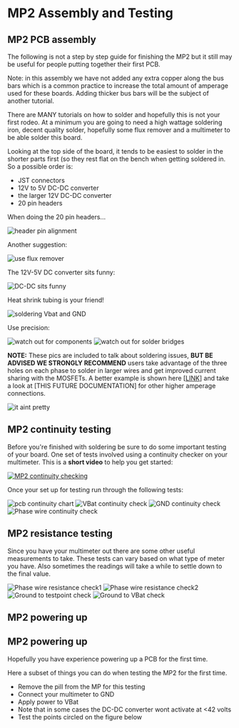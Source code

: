 # MP2 Assembly and Testing


## MP2 PCB assembly
The following is not a step by step guide for finishing the MP2 but it still may be useful for people putting together their first PCB. 

Note: in this assembly we have not added any extra copper along the bus bars which is a common practice to increase the total amount of amperage used for these boards. Adding thicker bus bars will be the subject of another tutorial. 

There are MANY tutorials on how to solder and hopefully this is not your first rodeo. At a minimum you are going to need a high wattage soldering iron, decent quality solder, hopefully some flux remover and a multimeter to be able solder this board. 

Looking at the top side of the board, it tends to be easiest to solder in the shorter parts first (so they rest flat on the bench when getting soldered in. So a possible order is:
* JST connectors
* 12V to 5V DC-DC converter
* the larger 12V DC-DC converter
* 20 pin headers

When doing the 20 pin headers...

<img src="../gh_assets/PCB_ASSEMBLY01.png" title="header pin alignment">

Another suggestion:

<img src="../gh_assets/PCB_ASSEMBLY02.png" title="use flux remover">

The 12V-5V DC converter sits funny:

<img src="../gh_assets/PCB_ASSEMBLY03.png" title="DC-DC sits funny">

Heat shrink tubing is your friend!

<img src="../gh_assets/PCB_ASSEMBLY04.png" title="soldering Vbat and GND">

Use precision:

<img src="../gh_assets/PCB_ASSEMBLY05.png" title="watch out for components">
<img src="../gh_assets/PCB_ASSEMBLY06.png" title="watch out for solder bridges">

**NOTE:** These pics are included to talk about soldering issues, **BUT BE ADVISED WE STRONGLY RECOMMEND** users take advantage of the three holes on each phase to solder in larger wires and get improved current sharing with the MOSFETs. A better example is shown here [[LINK](../gh_assets/PCB_ASSEMBLY06.png)] and take a look at [THIS FUTURE DOCUMENTATION] for other higher amperage connections. 

<img src="../gh_assets/PCB_ASSEMBLY07.png" title="it aint pretty">

## MP2 continuity testing
Before you're finished with soldering be sure to do some important testing of your board. One set of tests involved using a continuity checker on your multimeter. This is a **short video** to help you get started:

[![MP2 continuity checking](https://img.youtube.com/vi/L9bziAqBU64/0.jpg)](https://www.youtube.com/watch?v=L9bziAqBU64)

Once your set up for testing run through the following tests:

<img src="../gh_assets/PCB_ASSEMBLY08.png" title="pcb continuity chart">

<img src="../gh_assets/PCB_ASSEMBLY09.png" title="VBat continuity check">

<img src="../gh_assets/PCB_ASSEMBLY10.png" title="GND continuity check">

<img src="../gh_assets/PCB_ASSEMBLY11.png" title="Phase wire continuity check">

## MP2 resistance testing
Since you have your multimeter out there are some other useful measurements to take. These tests can vary based on what type of meter you have. Also sometimes the readings will take a while to settle down to the final value.

<img src="../gh_assets/PCB_ASSEMBLY12.png" title="Phase wire resistance check1">

<img src="../gh_assets/PCB_ASSEMBLY13.png" title="Phase wire resistance check2">

<img src="../gh_assets/PCB_ASSEMBLY14.png" title="Ground to testpoint check">

<img src="../gh_assets/PCB_ASSEMBLY15.png" title="Ground to VBat check">

## MP2 powering up


## MP2 powering up

Hopefully you have experience powering up a PCB for the first time. 

Here a subset of things you can do when testing the MP2 for the first time.


* Remove the pill from the MP for this testing
* Connect your multimeter to GND
* Apply power to VBat
* Note that in some cases the DC-DC converter wont activate at <42 volts
* Test the points circled on the figure below

